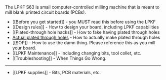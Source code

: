 The LPKF S63 is small computer-controlled milling machine that is meant to mill blank printed circuit boards (PCBs).

* [[Before you get started]] - you MUST read this before using the LPKF
* [[Design rules]] - How to design your board, including LPKF capabilities
* [[Plated-through hole hacks]] - How to fake having plated through holes
* [Actual plated through holes](https://github.com/psu-epl/psu-epl.github.com/wiki/LPKF-MiniContac-RS-Plating-Tank) - How to actually make plated through holes
* [[SOP]] - How to use the damn thing. Please reference this as you mill your board.
* [[LPKF Maintenance]] - Including changing bits, tool collet, etc.
* [[Troubleshooting]] - When Things Go Wrong.

----

* [[LPKF supplies]] - Bits, PCB materials, etc.
